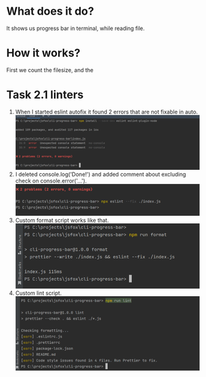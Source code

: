 # What does it do?
It shows us progress bar in terminal, while reading file.

# How it works?
First we count the filesize, and the

# Task 2.1 linters
1. When I started eslint autofix it found 2 errors that are not fixable in auto. <img src="./images/eslint-auto-fix.png">
2. I deleted console.log('Done!') and added comment about excluding check on console.error('...'). <img src="./images/eslint-resolve.png">
3. Custom format script works like that. <img src="./images/custom-format-script.png">
4. Custom lint script. <img src="./images/custom-lint-command.png">